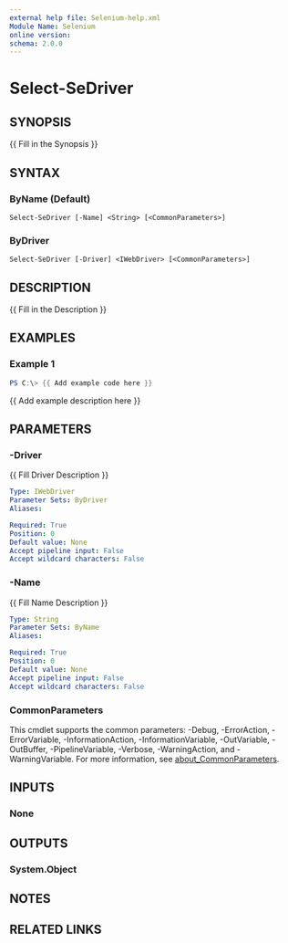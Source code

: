 ```yaml
---
external help file: Selenium-help.xml
Module Name: Selenium
online version:
schema: 2.0.0
---
```


# Select-SeDriver

## SYNOPSIS
{{ Fill in the Synopsis }}

## SYNTAX

### ByName (Default)
```
Select-SeDriver [-Name] <String> [<CommonParameters>]
```

### ByDriver
```
Select-SeDriver [-Driver] <IWebDriver> [<CommonParameters>]
```

## DESCRIPTION
{{ Fill in the Description }}

## EXAMPLES

### Example 1
```powershell
PS C:\> {{ Add example code here }}
```

{{ Add example description here }}

## PARAMETERS

### -Driver
{{ Fill Driver Description }}

```yaml
Type: IWebDriver
Parameter Sets: ByDriver
Aliases:

Required: True
Position: 0
Default value: None
Accept pipeline input: False
Accept wildcard characters: False
```

### -Name
{{ Fill Name Description }}

```yaml
Type: String
Parameter Sets: ByName
Aliases:

Required: True
Position: 0
Default value: None
Accept pipeline input: False
Accept wildcard characters: False
```

### CommonParameters
This cmdlet supports the common parameters: -Debug, -ErrorAction, -ErrorVariable, -InformationAction, -InformationVariable, -OutVariable, -OutBuffer, -PipelineVariable, -Verbose, -WarningAction, and -WarningVariable. For more information, see [about_CommonParameters](http://go.microsoft.com/fwlink/?LinkID=113216).

## INPUTS

### None

## OUTPUTS

### System.Object
## NOTES

## RELATED LINKS
